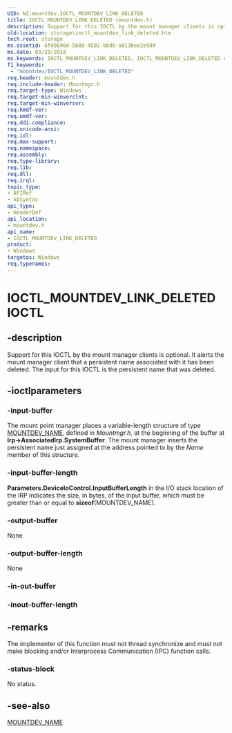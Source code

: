 ```yaml
---
UID: NI:mountdev.IOCTL_MOUNTDEV_LINK_DELETED
title: IOCTL_MOUNTDEV_LINK_DELETED (mountdev.h)
description: Support for this IOCTL by the mount manager clients is optional. It alerts the mount manager client that a persistent name associated with it has been deleted. The input for this IOCTL is the persistent name that was deleted.
old-location: storage\ioctl_mountdev_link_deleted.htm
tech.root: storage
ms.assetid: 6fd0696d-5b8d-4502-bbdb-a013bee2e9d4
ms.date: 03/29/2018
ms.keywords: IOCTL_MOUNTDEV_LINK_DELETED, IOCTL_MOUNTDEV_LINK_DELETED control, IOCTL_MOUNTDEV_LINK_DELETED control code [Storage Devices], k307_b0ab5504-dac9-410f-bb73-bbb5876e4a59.xml, mountdev/IOCTL_MOUNTDEV_LINK_DELETED, storage.ioctl_mountdev_link_deleted
f1_keywords:
 - "mountdev/IOCTL_MOUNTDEV_LINK_DELETED"
req.header: mountdev.h
req.include-header: Mountmgr.h
req.target-type: Windows
req.target-min-winverclnt: 
req.target-min-winversvr: 
req.kmdf-ver: 
req.umdf-ver: 
req.ddi-compliance: 
req.unicode-ansi: 
req.idl: 
req.max-support: 
req.namespace: 
req.assembly: 
req.type-library: 
req.lib: 
req.dll: 
req.irql: 
topic_type:
- APIRef
- kbSyntax
api_type:
- HeaderDef
api_location:
- mountdev.h
api_name:
- IOCTL_MOUNTDEV_LINK_DELETED
product:
- Windows
targetos: Windows
req.typenames: 
---
```


# IOCTL_MOUNTDEV_LINK_DELETED IOCTL

## -description

Support for this IOCTL by the mount manager clients is optional. It alerts the mount manager client that a persistent name associated with it has been deleted. The input for this IOCTL is the persistent name that was deleted. 

## -ioctlparameters

### -input-buffer

The mount point manager places a variable-length structure of type [MOUNTDEV_NAME](https://docs.microsoft.com/windows-hardware/drivers/ddi/mountmgr/ns-mountmgr-_mountdev_name), defined in *Mountmgr.h*, at the beginning of the buffer at **Irp-\>AssociatedIrp.SystemBuffer**. The mount manager inserts the persistent name just assigned at the address pointed to by the *Name* member of this structure. 

### -input-buffer-length

**Parameters.DeviceIoControl.InputBufferLength** in the I/O stack location of the IRP indicates the size, in bytes, of the input buffer, which must be greater than or equal to **sizeof**(MOUNTDEV_NAME).

### -output-buffer

None

### -output-buffer-length

None

### -in-out-buffer

### -inout-buffer-length

## -remarks

The implementer of this function must not thread synchronize and must not make blocking and/or Interprocess Communication (IPC) function calls. 

### -status-block

No status.

## -see-also

[MOUNTDEV_NAME](https://docs.microsoft.com/windows-hardware/drivers/ddi/mountmgr/ns-mountmgr-_mountdev_name)
